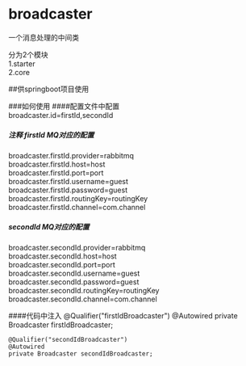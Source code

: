 # broadcaster
一个消息处理的中间类

分为2个模块  
1.starter  
2.core  

##供springboot项目使用


###如何使用
####配置文件中配置  
broadcaster.id=firstId,secondId

#####  注释  firstId MQ对应的配置
broadcaster.firstId.provider=rabbitmq  
broadcaster.firstId.host=host  
broadcaster.firstId.port=port  
broadcaster.firstId.username=guest  
broadcaster.firstId.password=guest  
broadcaster.firstId.routingKey=routingKey  
broadcaster.firstId.channel=com.channel  

##### secondId MQ对应的配置
broadcaster.secondId.provider=rabbitmq  
broadcaster.secondId.host=host  
broadcaster.secondId.port=port  
broadcaster.secondId.username=guest  
broadcaster.secondId.password=guest  
broadcaster.secondId.routingKey=routingKey  
broadcaster.secondId.channel=com.channel  

####代码中注入
    @Qualifier("firstIdBroadcaster")
    @Autowired
    private Broadcaster firstIdBroadcaster;
    
    @Qualifier("secondIdBroadcaster")
    @Autowired
    private Broadcaster secondIdBroadcaster;


